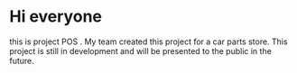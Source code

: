 # Hi everyone 
this is project POS . My team created this project for a car parts store. 
This project is still in development and will be presented to the public in the future. 
